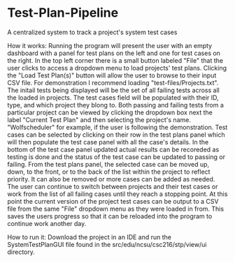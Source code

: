 # Test-Plan-Pipeline
A centralized system to track a project's system test cases

How it works:
Running the program will present the user with an empty dashboard with a panel for test plans on the left and one for test cases on the right.
In the top left corner there is a small button labeled "File" that the user clicks to access a dropdown menu to load projects' test plans. 
Clicking the "Load Test Plan(s)" button will allow the user to browse to their input CSV file. For demonstration I recommend loading 
"test-files/Projects.txt". The initail tests being displayed will be the set of all failing tests across all the loaded in projects.
The test cases field will be populated with their ID, type, and which project they blong to. Both passing and failing tests from a particular project
can be viewed by clicking the dropdown box next the label "Current Test Plan" and then selecting the project's name. "Wolfscheduler" for example, if 
the user is following the demonstration. Test cases can be selected by clicking on their row in the test plans panel which will then populate the
test case panel with all the case's details. In the bottom of the test case panel updated actual results can be recoreded as testing is done and the status of 
the test case can be updated to passing or failing. From the test plans panel, the selected case can be moved up, down, to the front, or to the back of 
the list within the project to reflect priority. It can also be removed or more cases can be added as needed. The user can continue to switch between projects and their test cases or
work from the list of all failing cases until they reach a stopping point. At this point the current version of the project test cases can be output to a CSV file from the same "File"
dropdown menu as they were loaded in from. This saves the users progress so that it can be reloaded into the program to continue work another day.

How to run it:
Download the project in an IDE and run the SystemTestPlanGUI file found in the src/edu/ncsu/csc216/stp/view/ui directory.

